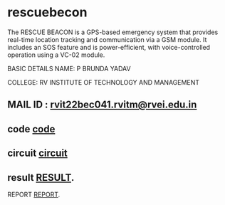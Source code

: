 # rescuebecon
The RESCUE BEACON is a GPS-based emergency system that provides real-time location tracking and communication via a GSM module. It includes an SOS feature and is power-efficient, with voice-controlled operation using a VC-02 module.

BASIC DETAILS
NAME: P BRUNDA YADAV

COLLEGE: RV INSTITUTE OF TECHNOLOGY AND MANAGEMENT

MAIL ID : rvit22bec041.rvitm@rvei.edu.in
---
code
[code](https://github.com/brunda-yadav/rescuebecon/blob/main/Code)
---
circuit
[circuit](https://github.com/brunda-yadav/rescuebecon/blob/main/circuit%20diagram.pdf)
---
result
[RESULT](https://github.com/brunda-yadav/rescuebecon/blob/main/RESULT.pdf).
---
REPORT
[REPORT](https://github.com/brunda-yadav/rescuebecon/blob/main/Rescuebeacon_report(P%20BRUNDA%20YADAV).pdf).

